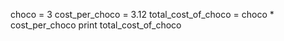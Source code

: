 choco = 3
cost_per_choco = 3.12
total_cost_of_choco = choco * cost_per_choco
print total_cost_of_choco
